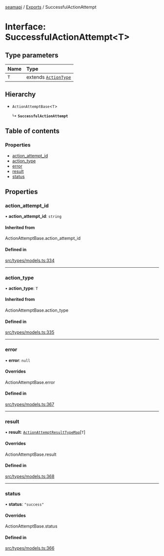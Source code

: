 [seamapi](../README.md) / [Exports](../modules.md) / SuccessfulActionAttempt

# Interface: SuccessfulActionAttempt<T\>

## Type parameters

| Name | Type |
| :------ | :------ |
| `T` | extends [`ActionType`](../modules.md#actiontype) |

## Hierarchy

- `ActionAttemptBase`<`T`\>

  ↳ **`SuccessfulActionAttempt`**

## Table of contents

### Properties

- [action\_attempt\_id](SuccessfulActionAttempt.md#action_attempt_id)
- [action\_type](SuccessfulActionAttempt.md#action_type)
- [error](SuccessfulActionAttempt.md#error)
- [result](SuccessfulActionAttempt.md#result)
- [status](SuccessfulActionAttempt.md#status)

## Properties

### action\_attempt\_id

• **action\_attempt\_id**: `string`

#### Inherited from

ActionAttemptBase.action\_attempt\_id

#### Defined in

[src/types/models.ts:334](https://github.com/seamapi/javascript/blob/main/src/types/models.ts#L334)

___

### action\_type

• **action\_type**: `T`

#### Inherited from

ActionAttemptBase.action\_type

#### Defined in

[src/types/models.ts:335](https://github.com/seamapi/javascript/blob/main/src/types/models.ts#L335)

___

### error

• **error**: ``null``

#### Overrides

ActionAttemptBase.error

#### Defined in

[src/types/models.ts:367](https://github.com/seamapi/javascript/blob/main/src/types/models.ts#L367)

___

### result

• **result**: [`ActionAttemptResultTypeMap`](ActionAttemptResultTypeMap.md)[`T`]

#### Overrides

ActionAttemptBase.result

#### Defined in

[src/types/models.ts:368](https://github.com/seamapi/javascript/blob/main/src/types/models.ts#L368)

___

### status

• **status**: ``"success"``

#### Overrides

ActionAttemptBase.status

#### Defined in

[src/types/models.ts:366](https://github.com/seamapi/javascript/blob/main/src/types/models.ts#L366)

